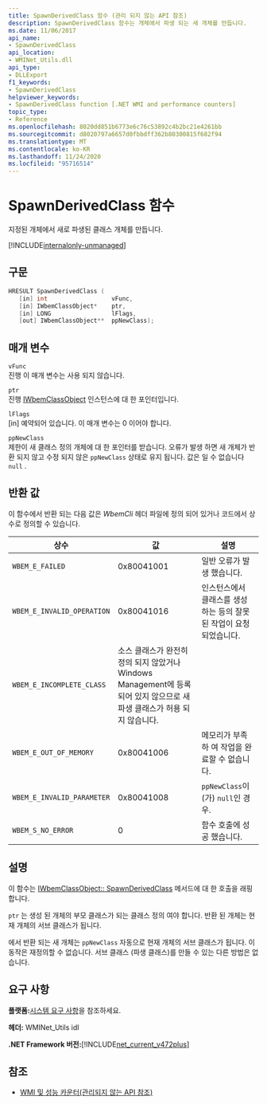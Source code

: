 ```yaml
---
title: SpawnDerivedClass 함수 (관리 되지 않는 API 참조)
description: SpawnDerivedClass 함수는 개체에서 파생 되는 새 개체를 만듭니다.
ms.date: 11/06/2017
api_name:
- SpawnDerivedClass
api_location:
- WMINet_Utils.dll
api_type:
- DLLExport
f1_keywords:
- SpawnDerivedClass
helpviewer_keywords:
- SpawnDerivedClass function [.NET WMI and performance counters]
topic_type:
- Reference
ms.openlocfilehash: 8020dd851b6773e6c76c53892c4b2bc21e4261bb
ms.sourcegitcommit: d8020797a6657d0fbbdff362b80300815f682f94
ms.translationtype: MT
ms.contentlocale: ko-KR
ms.lasthandoff: 11/24/2020
ms.locfileid: "95716514"
---
```

# <a name="spawnderivedclass-function"></a>SpawnDerivedClass 함수

지정된 개체에서 새로 파생된 클래스 개체를 만듭니다.
  
[!INCLUDE[internalonly-unmanaged](../../../../includes/internalonly-unmanaged.md)]
  
## <a name="syntax"></a>구문  
  
```cpp  
HRESULT SpawnDerivedClass (
   [in] int                  vFunc,
   [in] IWbemClassObject*    ptr,
   [in] LONG                 lFlags,
   [out] IWbemClassObject**  ppNewClass);
```  

## <a name="parameters"></a>매개 변수

`vFunc`  
진행 이 매개 변수는 사용 되지 않습니다.

`ptr`  
진행 [IWbemClassObject](/windows/desktop/api/wbemcli/nn-wbemcli-iwbemclassobject) 인스턴스에 대 한 포인터입니다.

`lFlags`  
[in] 예약되어 있습니다. 이 매개 변수는 0 이어야 합니다.

`ppNewClass`  
제한이 새 클래스 정의 개체에 대 한 포인터를 받습니다. 오류가 발생 하면 새 개체가 반환 되지 않고 수정 되지 않은 `ppNewClass` 상태로 유지 됩니다. 값은 일 수 없습니다 `null` .

## <a name="return-value"></a>반환 값

이 함수에서 반환 되는 다음 값은 *WbemCli* 헤더 파일에 정의 되어 있거나 코드에서 상수로 정의할 수 있습니다.

|상수  |값  |설명  |
|---------|---------|---------|
| `WBEM_E_FAILED` | 0x80041001 | 일반 오류가 발생 했습니다. |
| `WBEM_E_INVALID_OPERATION` | 0x80041016 | 인스턴스에서 클래스를 생성 하는 등의 잘못 된 작업이 요청 되었습니다. |
| `WBEM_E_INCOMPLETE_CLASS` | 소스 클래스가 완전히 정의 되지 않았거나 Windows Management에 등록 되어 있지 않으므로 새 파생 클래스가 허용 되지 않습니다. |
| `WBEM_E_OUT_OF_MEMORY` | 0x80041006 | 메모리가 부족 하 여 작업을 완료할 수 없습니다. |
| `WBEM_E_INVALID_PARAMETER` | 0x80041008 | `ppNewClass`이(가) `null`인 경우. |
| `WBEM_S_NO_ERROR` | 0 | 함수 호출에 성공 했습니다.  |
  
## <a name="remarks"></a>설명

이 함수는 [IWbemClassObject:: SpawnDerivedClass](/windows/desktop/api/wbemcli/nf-wbemcli-iwbemclassobject-clone) 메서드에 대 한 호출을 래핑합니다.

`ptr` 는 생성 된 개체의 부모 클래스가 되는 클래스 정의 여야 합니다. 반환 된 개체는 현재 개체의 서브 클래스가 됩니다.

에서 반환 되는 새 개체는 `ppNewClass` 자동으로 현재 개체의 서브 클래스가 됩니다. 이 동작은 재정의할 수 없습니다. 서브 클래스 (파생 클래스)를 만들 수 있는 다른 방법은 없습니다.

## <a name="requirements"></a>요구 사항  

 **플랫폼:**[시스템 요구 사항](../../get-started/system-requirements.md)을 참조하세요.  
  
 **헤더:** WMINet_Utils idl  
  
 **.NET Framework 버전:**[!INCLUDE[net_current_v472plus](../../../../includes/net-current-v472plus.md)]  
  
## <a name="see-also"></a>참조

- [WMI 및 성능 카운터(관리되지 않는 API 참조)](index.md)
